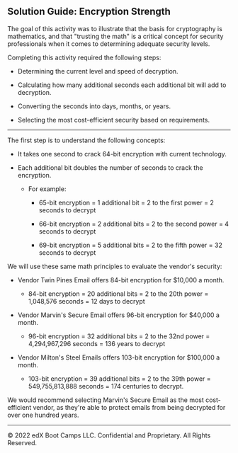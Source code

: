 ## Solution Guide: Encryption Strength

The goal of this activity was to illustrate that the basis for cryptography is mathematics, and that "trusting the math" is a critical concept for security professionals when it comes to determining adequate security levels.

Completing this activity required the following steps:

- Determining the current level and speed of decryption.

- Calculating how many additional seconds each additional bit will add to decryption.

- Converting the seconds into days, months, or years.

- Selecting the most cost-efficient security based on requirements.

---

The first step is to understand the following concepts:
  
  - It takes one second to crack 64-bit encryption with current technology.
  
  - Each additional bit doubles the number of seconds to crack the encryption.
  
    - For example:
  
      - 65-bit encryption = 1 additional bit = 2 to the first power =  2 seconds to decrypt
  
      - 66-bit encryption = 2 additional bits = 2 to the second power = 4 seconds to decrypt
      
      - 69-bit encryption = 5 additional bits = 2 to the fifth power = 32 seconds to decrypt
      
We will use these same math principles to evaluate the vendor's security:      
      
 - Vendor Twin Pines Email offers 84-bit encryption for $10,000 a month.
     
     - 84-bit encryption = 20 additional bits = 2 to the 20th power = 1,048,576 seconds = 12 days to decrypt
     
 - Vendor Marvin's Secure Email offers 96-bit encryption for $40,000 a month.
     
     - 96-bit encryption = 32 additional bits = 2 to the 32nd power = 4,294,967,296 seconds = 136 years to decrypt   
     
 - Vendor Milton's Steel Emails offers 103-bit encryption for $100,000 a month.
     
     - 103-bit encryption = 39 additional bits = 2 to the 39th power = 549,755,813,888 seconds = 174 centuries to decrypt.       

We would recommend selecting Marvin's Secure Email as the most cost-efficient vendor, as they're able to protect emails from being decrypted for over one hundred years.

---

© 2022 edX Boot Camps LLC. Confidential and Proprietary. All Rights Reserved.